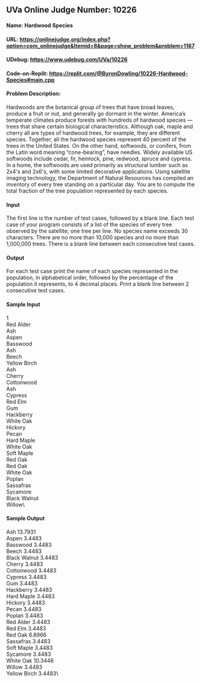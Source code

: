 ## UVa Online Judge Number: 10226
#### Name: Hardwood Species
#### URL: https://onlinejudge.org/index.php?option=com_onlinejudge&Itemid=8&page=show_problem&problem=1167
#### UDebug: https://www.udebug.com/UVa/10226
#### Code-on-Replit: https://replit.com/@ByronDowling/10226-Hardwood-Species#main.cpp

#### Problem Description:
Hardwoods are the botanical group of trees that have broad leaves, produce a fruit or nut, and generally go dormant in the winter. America’s temperate climates produce forests with hundreds of hardwood species —trees that share certain biological characteristics. Although oak, maple and cherry all are types of hardwood trees, for example, they are different species. Together, all the hardwood species represent 40 percent of the trees in the United States. On the other hand, softwoods, or conifers, from the Latin word meaning “cone-bearing”, have needles. Widely available US softwoods include cedar, fir, hemlock, pine, redwood, spruce and cypress. In a home, the softwoods are used primarily as structural lumber such as 2x4's and 2x6's, with some limited decorative applications. Using satellite imaging technology, the Department of Natural Resources has compiled an inventory of every tree standing on a particular day. You are to compute the total fraction of the tree population represented by each species.

#### Input
The first line is the number of test cases, followed by a blank line. Each test case of your program consists of a list of the species of every tree observed by the satellite; one tree per line. No species name exceeds 30 characters. There are no more than 10,000 species and no more than 1,000,000 trees. There is a blank line between each consecutive test cases.

#### Output
For each test case print the name of each species represented in the population, in alphabetical order, followed by the percentage of the population it represents, to 4 decimal places. Print a blank line between 2 consecutive test cases.

#### Sample Input
1\
Red Alder\
Ash\
Aspen\
Basswood\
Ash\
Beech\
Yellow Birch\
Ash\
Cherry\
Cottonwood\
Ash\
Cypress\
Red Elm\
Gum\
Hackberry\
White Oak\
Hickory\
Pecan\
Hard Maple\
White Oak\
Soft Maple\
Red Oak\
Red Oak\
White Oak\
Poplan\
Sassafras\
Sycamore\
Black Walnut\
Willow\

#### Sample Output
Ash 13.7931\
Aspen 3.4483\
Basswood 3.4483\
Beech 3.4483\
Black Walnut 3.4483\
Cherry 3.4483\
Cottonwood 3.4483\
Cypress 3.4483\
Gum 3.4483\
Hackberry 3.4483\
Hard Maple 3.4483\
Hickory 3.4483\
Pecan 3.4483\
Poplan 3.4483\
Red Alder 3.4483\
Red Elm 3.4483\
Red Oak 6.8966\
Sassafras 3.4483\
Soft Maple 3.4483\
Sycamore 3.4483\
White Oak 10.3448\
Willow 3.4483\
Yellow Birch 3.4483\
